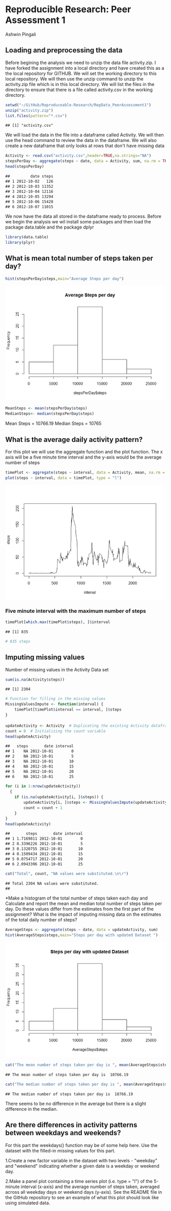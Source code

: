 # Reproducible Research: Peer Assessment 1
Ashwin Pingali  

## Loading and preprocessing the data
Before begining the analysis we need to unzip the data file activity.zip. I have forked the assignment into a local directory and have created this as a the local repository for GITHUB. 
We will set the working directory to this local repository. We will then use the unzip command to unzip the activity.zip file which is in this local directory.
We will list the files in the directory to ensure that there is a file called activity.csv in the working directory.


```r
setwd("~/GitHub/Reproduceable-Research/RepData_PeerAssessment1")
unzip("activity.zip")
list.files(pattern="*.csv")
```

```
## [1] "activity.csv"
```

We will load the data in the file into a dataframe called Activity.
We will then use the head command to review the data in the dataframe. We will also create a new dataframe that only looks at rows that don't have missing data


```r
Activity <- read.csv("activity.csv",header=TRUE,na.strings="NA")
stepsPerDay <- aggregate(steps ~ date, data = Activity, sum, na.rm = TRUE)
head(stepsPerDay)
```

```
##         date steps
## 1 2012-10-02   126
## 2 2012-10-03 11352
## 3 2012-10-04 12116
## 4 2012-10-05 13294
## 5 2012-10-06 15420
## 6 2012-10-07 11015
```


We now have the data all stored in the dataframe ready to process.
Before we begin the analysis we wil install some packages and then load the package data.table and the package dplyr


```r
library(data.table)
library(plyr)
```

## What is mean total number of steps taken per day?




```r
hist(stepsPerDay$steps,main="Average Steps per day")
```

![](PA1_template_files/figure-html/unnamed-chunk-4-1.png) 

```r
MeanSteps <- mean(stepsPerDay$steps)
MedianSteps<- median(stepsPerDay$steps)
```

Mean Steps = 10766.19
Median Steps = 10765


## What is the average daily activity pattern?
For this plot we will use the aggregate function and the plot function. The x axis will be a five minute time interval and the y-axis would be the average number of steps


```r
timePlot <- aggregate(steps ~ interval, data = Activity, mean, na.rm = TRUE)
plot(steps ~ interval, data = timePlot, type = "l")
```

![](PA1_template_files/figure-html/unnamed-chunk-5-1.png) 

### Five minute interval with the maximum number of steps


```r
timePlot[which.max(timePlot$steps), ]$interval 
```

```
## [1] 835
```

```r
# 835 steps
```

## Imputing missing values

Number of missing values in the Activity Data set

```r
sum(is.na(Activity$steps))
```

```
## [1] 2304
```

```r
# Function for filling in the missing values
MissingValuesImpute <- function(interval) {
    timePlot[timePlot$interval == interval, ]$steps
}

updateActivity <- Activity  # Duplicating the existing Activity dataframe
count = 0  # Initializing the count variable
head(updateActivity)
```

```
##   steps       date interval
## 1    NA 2012-10-01        0
## 2    NA 2012-10-01        5
## 3    NA 2012-10-01       10
## 4    NA 2012-10-01       15
## 5    NA 2012-10-01       20
## 6    NA 2012-10-01       25
```

```r
for (i in 1:nrow(updateActivity))
  {
    if (is.na(updateActivity[i, ]$steps)) {
        updateActivity[i, ]$steps <- MissingValuesImpute(updateActivity[i, ]$interval)
        count = count + 1
    }
}
head(updateActivity)
```

```
##       steps       date interval
## 1 1.7169811 2012-10-01        0
## 2 0.3396226 2012-10-01        5
## 3 0.1320755 2012-10-01       10
## 4 0.1509434 2012-10-01       15
## 5 0.0754717 2012-10-01       20
## 6 2.0943396 2012-10-01       25
```

```r
cat("Total", count, "NA values were substituted.\n\r")
```

```
## Total 2304 NA values were substituted.
## 
```

*Make a histogram of the total number of steps taken each day and Calculate and report the mean and median total number of steps taken per day. Do these values differ from the estimates from the first part of the assignment? What is the impact of imputing missing data on the estimates of the total daily number of steps?


```r
AverageSteps <- aggregate(steps ~ date, data = updateActivity, sum)
hist(AverageSteps$steps,main="Steps per day with updated Dataset ")
```

![](PA1_template_files/figure-html/unnamed-chunk-8-1.png) 

```r
cat("The mean number of steps taken per day is ", mean(AverageSteps$steps))
```

```
## The mean number of steps taken per day is  10766.19
```

```r
cat("The median number of steps taken per day is ", mean(AverageSteps$steps))
```

```
## The median number of steps taken per day is  10766.19
```

There seems to be no difference in the average but there is a slight difference in the median.


## Are there differences in activity patterns between weekdays and weekends?

For this part the weekdays() function may be of some help here. Use the dataset with the filled-in missing values for this part.

1.Create a new factor variable in the dataset with two levels - "weekday" and "weekend" indicating whether a given date is a weekday or weekend day.



2.Make a panel plot containing a time series plot (i.e. type = "l") of the 5-minute interval (x-axis) and the average number of steps taken, averaged across all weekday days or weekend days (y-axis). See the README file in the GitHub repository to see an example of what this plot should look like using simulated data.






